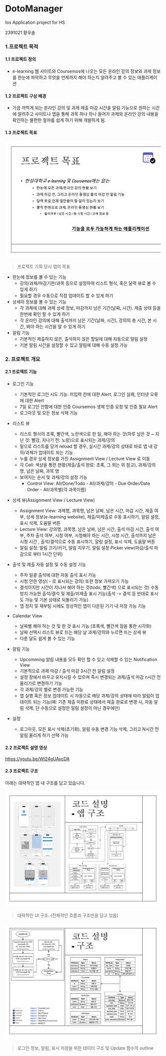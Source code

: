 # DotoManager
Ios Application project for HS

2391021 황우솔


### 1.프로젝트 목적

#### 1.1 프로젝트 정의
* e-learning 웹 사이트와 Coursemos에 나오는 모든 온라인 강의 정보와 과제 정보를 한눈에 파악하고 무엇을 언제까지 해야 하는지 알려주고 볼 수 있는 애플리케이션

#### 1.2 프로젝트 구상 배경
* 가끔 까먹게 되는 온라인 강의 및 과제 제출 마감 시간을 알림 기능으로 원하는 시간에 알려주고 사이트나 앱을 통해 과목 하나 하나 들어가 과제와 온라인 강의 내용을 확인하는 불편한 절차를 쉽게 하기 위해 개발하게 됨.

#### 1.3 프로젝트 목표
![](Image/Project-Goal.png)

> 프로젝트 기획 당시 앱의 목표
+ 한눈에 정보를 볼 수 있는 기능
  + 강의/과제/마감기한/과목 등으로 설정하여 리스트 형식, 혹은 달력 뷰로 볼 수 있게 하기
  + 필요할 경우 수동으로 직접 업데이트 할 수 있게 하기
+ 상세히 정보를 볼 수 있는 기능
  + 각 과제에 대해 과제 상세 정보, 마감까지 남은 기간(날짜, 시간). 제출 상태 등을 한번에 확인 할 수 있게 하기
  + 각 온라인 강의에 대해 출석까지 남은 기간(날짜, 시간), 강의의 총 시간, 본 시간, 봐야 하는 시간을 알 수 있게 하기
+ 알림 기능
  + 기본적인 제출하지 않은, 출석하지 않은 할일에 대해 자동으로 알림 설정
  + 기본 알림 시간을 설정할 수 있고 알림에 대해 수동 설정 가능

### 2. 프로젝트 개요

#### 2.1 프로젝트 기능

+ 로그인 기능
  + 기본적인 로그인 시도 기능: 미입력 칸에 대한 Alert, 로그인 실패, 인터넷 오류에 대한 Alert
  + 7일 로그인 안함에 대한 인증 Coursemos 생체 인증 요청 및 인증 필요 Alert
  + 로그아웃 및 모든 정보 삭제 기능

+ 리스트 뷰
  + 리스트 형식의 초록, 빨간색, 노란색으로 한 일, 해야 하는 것(하루 남은 것 ~ 지난 것: 빨강, 지나기 전: 노랑)으로 표시되는 과제/강의
  + 밑으로 리스트를 당겨 reload 할 경우, 실시간 과제/강의 상태로 바로 앱 내 강의/과제가 업데이트 되는 기능
  + 누를 경우 상세 정보를 가진 Assignment View / Lecture View 로 이동
  + 각 Cell: 색상을 통한 현황(제출/출석 완료: 초록, 그 외는 위 참고), 과제/강의 명, 남은 날짜, 과목 명
  + 보여지는 순서 및 과제/강의 설정 가능
    + Control View: All/Done/Todo  -  All/과제/강의  -  Due Order/Date Order  -  All/과목별(각 과목이름)

+ 상세 뷰(Assignment View / Lecture View)
  + Assignment View: 과제명, 과목명, 남은 날짜, 남은 시간, 마감 시간, 제출 여부, 상세 정보(e-learning website), 제출/미제출로 수동 표시하기, 알림 설정, 표시 삭제, 도움말 버튼
  + Lecture View: 강의명, 과목명, 남은 날짜, 남은 시간, 출석 마감 시간, 출석 여부, 주차 출석 여부, 시청 여부, 시청해야 하는 시간, 시청 시간, 출석까지 남은 시청 시간 , 출석/결석으로 수동 표시하기, 알림 설정, 표시 삭제, 도움말 버튼
  + 알림 설정: 알림 끄기/키기, 알림 지우기, 알림 설정 Picker view(마감/출석 마감으로 부터 1시간 단위)
 
+ 출석 및 제출 자동 설정 및 수동 설정 기능
  + 주차 일괄 출석에 대한 자동 출석 표시 가능
  + 시청 안한 영상( - 로 표시되는 강의) 또한 정보 가져오기 가능
  + 결석이지만 시간이 지나서 해야 하는 것(todo, 빨간색) 으로 표시되는 것) 수동 방지 가능한 출석/결석 및 제출/미제출 표시 기능(출석 -> 결석 등 반대로 표시도 가능 및 기본 상태로 되돌리기 가능)
  + 앱 정지 및 재부팅 시에도 정상적인 앱이 다운된 기기 내 저장 가능 기능

+ Calendar View
  + 날짜별 해야 하는 것 및 한 것 표시 기능 (초록색, 빨간색 점을 통한 시각화)
  + 날짜 선택시 리스트 뷰로 뜨는 해당 날 과제/강의와 누르면 뜨는 상세 뷰
  + 다른 달도 쉽게 볼 수 있는 기능
 
+ 알림 기능
  + Upcomming 알림 내용을 모두 확인 할 수 있고 삭제할 수 있는 Notification View
  + 기본적으로 과제 마감 / 출석 마감 3시간 전 알림 설정
  + 설정 창에서 바꾸고 유지시킬 수 있으며 즉시 변경되는 과제/출석 마감 n시간 전 울리기로 변경하기 기능
  + 각 과제/강의 별로 변경 가능한 기능
  + 앱 실행 혹은 정보 업데이트 시 자동으로 해당 과제/강의 상태에 따라 알림이 업데이트 되는 기능(예: 기존 제출 미완료 상태에서 제출 완료로 변경 시, 자동 알림 삭제. 단 수동으로 설정한 알림 설정이 아닌 경우에만)
 
+ 설정
  + 로그아웃, 모든 표시 삭제(초기화), 알림 수동 변경 기능 삭제, 그리고 N시간 전 알림 울리게 하기 선택 가능




#### 2.2 프로젝트 설명 영상
https://youtu.be/Wt24gUAvcDA


#### 2.3 프로젝트 구조
아래는 대략적인 앱 내 구조를 담고 있습니다.

![대략적인 IU 구조](Image/UI-View.png)
> 대략적인 UI 구조. (전채적인 흐름과 구조만을 담고 있음)

![사용된 Core data 구조](Image/Data-View.png)
> 로그인 정보, 알림, 표시 저장을 위한 데이터 구조 및 Update 함수의 outline

